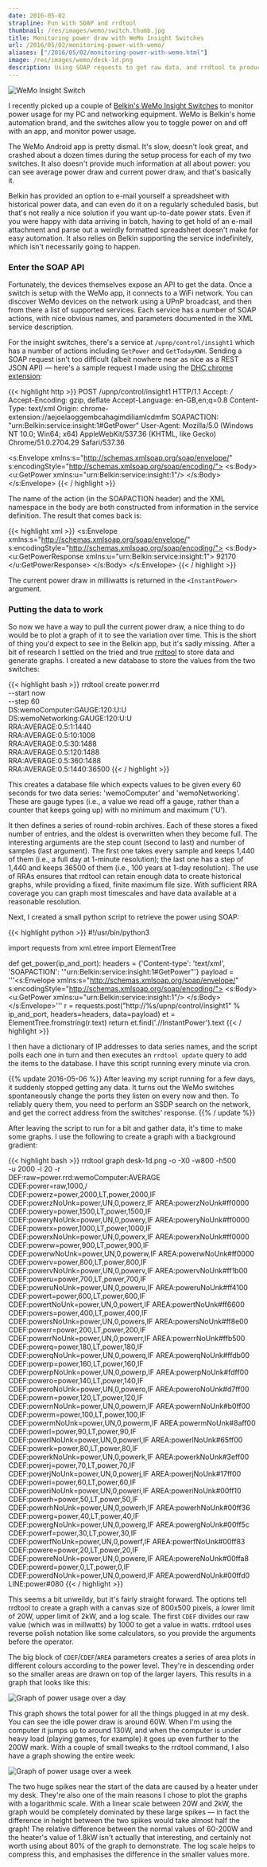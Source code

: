```yaml
---
date: 2016-05-02
strapline: Fun with SOAP and rrdtool
thumbnail: /res/images/wemo/switch.thumb.jpg
title: Monitoring power draw with WeMo Insight Switches
url: /2016/05/02/monitoring-power-with-wemo/
aliases: ["/2016/05/02/monitoring-power-with-wemo.html"]
image: /res/images/wemo/desk-1d.png
description: Using SOAP requests to get raw data, and rrdtool to produce graphs.
---
```


<div class="image right">
 <img src="/res/images/wemo/switch.jpg" alt="WeMo Insight Switch">
</div>

I recently picked up a couple of <a href="http://www.belkin.com/uk/p/P-F7C029/">Belkin's WeMo
Insight Switches</a> to monitor power usage for my PC and networking equipment. WeMo is Belkin's
home automation brand, and the switches allow you to toggle power on and off with an app, and
monitor power usage.

The WeMo Android app is pretty dismal. It's slow, doesn't look great, and crashed about a dozen
times during the setup process for each of my two switches. It also doesn't provide much
information at all about power: you can see average power draw and current power draw, and that's
basically it.

Belkin has provided an option to e-mail yourself a spreadsheet with historical power data, and can
even do it on a regularly scheduled basis, but that's not really a nice solution if you want
up-to-date power stats. Even if you were happy with data arriving in batch, having to get hold
of an e-mail attachment and parse out a weirdly formatted spreadsheet doesn't make for easy
automation. It also relies on Belkin supporting the service indefinitely, which isn't necessarily
going to happen.

<!--more-->

### Enter the SOAP API

Fortunately, the devices themselves expose an API to get the data. Once a switch is setup with the
WeMo app, it connects to a WiFi network. You can discover WeMo devices on the network using a UPnP
broadcast, and then from there a list of supported services. Each service has a number of SOAP
actions, with nice obvious names, and parameters documented in the XML service description.

For the insight switches, there's a service at `/upnp/control/insight1` which has a number of
actions including `GetPower` and `GetTodayKWH`. Sending a SOAP request isn't too difficult
(albeit nowhere near as nice as a REST JSON API) &mdash; here's a sample request I made using
the <a href="https://chrome.google.com/webstore/detail/dhc-rest-client/aejoelaoggembcahagimdiliamlcdmfm/">DHC chrome extension</a>:

{{< highlight http >}}
POST /upnp/control/insight1 HTTP/1.1
Accept: */*
Accept-Encoding: gzip, deflate
Accept-Language: en-GB,en;q=0.8
Content-Type: text/xml
Origin: chrome-extension://aejoelaoggembcahagimdiliamlcdmfm
SOAPACTION: "urn:Belkin:service:insight:1#GetPower"
User-Agent: Mozilla/5.0 (Windows NT 10.0; Win64; x64) AppleWebKit/537.36 (KHTML, like Gecko) Chrome/51.0.2704.29 Safari/537.36

<s:Envelope xmlns:s="http://schemas.xmlsoap.org/soap/envelope/" s:encodingStyle="http://schemas.xmlsoap.org/soap/encoding/">
    <s:Body>
        <u:GetPower xmlns:u="urn:Belkin:service:insight:1"/>
    </s:Body>
</s:Envelope>
{{< / highlight >}}

The name of the action (in the SOAPACTION header) and the XML namespace in the body are both
constructed from information in the service definition. The result that comes back is:

{{< highlight xml >}}
<s:Envelope xmlns:s="http://schemas.xmlsoap.org/soap/envelope/" s:encodingStyle="http://schemas.xmlsoap.org/soap/encoding/">
    <s:Body>
        <u:GetPowerResponse xmlns:u="urn:Belkin:service:insight:1">
            <InstantPower>92170</InstantPower>
        </u:GetPowerResponse>
    </s:Body>
</s:Envelope>
{{< / highlight >}}

The current power draw in milliwatts is returned in the `<InstantPower>` argument.

### Putting the data to work

So now we have a way to pull the current power draw, a nice thing to do would be to plot a graph
of it to see the variation over time. This is the short of thing you'd expect to see in the Belkin
app, but it's sadly missing. After a bit of research I settled on the tried and true
<a href="http://oss.oetiker.ch/rrdtool/">rrdtool</a> to store data and generate graphs. I created a
new database to store the values from the two switches:

{{< highlight bash >}}
rrdtool create power.rrd \
    --start now \
    --step 60 \
    DS:wemoComputer:GAUGE:120:U:U \
    DS:wemoNetworking:GAUGE:120:U:U \
    RRA:AVERAGE:0.5:1:1440 \
    RRA:AVERAGE:0.5:10:1008 \
    RRA:AVERAGE:0.5:30:1488 \
    RRA:AVERAGE:0.5:120:1488 \
    RRA:AVERAGE:0.5:360:1488 \
    RRA:AVERAGE:0.5:1440:36500
{{< / highlight >}}

This creates a database file which expects values to be given every 60 seconds for two data series:
'wemoComputer' and 'wemoNetworking'. These are gauge types (i.e., a value we read off a gauge,
rather than a counter that keeps going up) with no minimum and maximum ('U').

It then defines a series of round-robin archives. Each of these stores a fixed number of entries,
and the oldest is overwritten when they become full. The interesting arguments are the step count
(second to last) and number of samples (last argument). The first one takes every sample and keeps
1,440 of them (i.e., a full day at 1-minute resolution); the last one has a step of 1,440 and keeps
36500 of them (i.e., 100 years at 1-day resolution). The use of RRAs ensures that rrdtool can retain
enough data to create historical graphs, while providing a fixed, finite maximum file size. With
sufficient RRA coverage you can graph most timescales and have data available at a reasonable
resolution.

Next, I created a small python script to retrieve the power using SOAP:

{{< highlight python >}}
#!/usr/bin/python3

import requests
from xml.etree import ElementTree

def get_power(ip_and_port):
    headers = {'Content-type': 'text/xml', 'SOAPACTION': '"urn:Belkin:service:insight:1#GetPower"'}
    payload = '''<s:Envelope xmlns:s="http://schemas.xmlsoap.org/soap/envelope/"
                             s:encodingStyle="http://schemas.xmlsoap.org/soap/encoding/">
                  <s:Body>
                   <u:GetPower xmlns:u="urn:Belkin:service:insight:1"/>
                  </s:Body>
                 </s:Envelope>'''
    r = requests.post("http://%s/upnp/control/insight1" % ip_and_port, headers=headers, data=payload)
    et = ElementTree.fromstring(r.text)
    return et.find('.//InstantPower').text
{{< / highlight >}}

I then have a dictionary of IP addresses to data series names, and the script polls each one in
turn and then executes an `rrdtool update` query to add the items to the database. I have this
script running every minute via cron.

{{% update 2016-05-06 %}}
After leaving my script running for a few days, it suddenly
stopped getting any data. It turns out the WeMo switches spontaneously change the ports they listen
on every now and then. To reliably query them, you need to perform an SSDP search on the network,
and get the correct address from the switches' response.
{{% / update %}}

After leaving the script to run for a bit and gather data, it's time to make some graphs. I use
the following to create a graph with a background gradient:

{{< highlight bash >}}
rrdtool graph desk-1d.png
        -o -X0 -w800 -h500 \
        -u 2000 -l 20 -r \
        DEF:raw=power.rrd:wemoComputer:AVERAGE \
        CDEF:power=raw,1000,/ \
        CDEF:powerz=power,2000,LT,power,2000,IF CDEF:powerzNoUnk=power,UN,0,powerz,IF AREA:powerzNoUnk#ff0000 \
        CDEF:powery=power,1500,LT,power,1500,IF CDEF:poweryNoUnk=power,UN,0,powery,IF AREA:poweryNoUnk#ff0000 \
        CDEF:powerx=power,1000,LT,power,1000,IF CDEF:powerxNoUnk=power,UN,0,powerx,IF AREA:powerxNoUnk#ff0000 \
        CDEF:powerw=power,900,LT,power,900,IF CDEF:powerwNoUnk=power,UN,0,powerw,IF AREA:powerwNoUnk#ff0000 \
        CDEF:powerv=power,800,LT,power,800,IF CDEF:powervNoUnk=power,UN,0,powerv,IF AREA:powervNoUnk#ff1b00 \
        CDEF:poweru=power,700,LT,power,700,IF CDEF:poweruNoUnk=power,UN,0,poweru,IF AREA:poweruNoUnk#ff4100 \
        CDEF:powert=power,600,LT,power,600,IF CDEF:powertNoUnk=power,UN,0,powert,IF AREA:powertNoUnk#ff6600 \
        CDEF:powers=power,400,LT,power,400,IF CDEF:powersNoUnk=power,UN,0,powers,IF AREA:powersNoUnk#ff8e00 \
        CDEF:powerr=power,200,LT,power,200,IF CDEF:powerrNoUnk=power,UN,0,powerr,IF AREA:powerrNoUnk#ffb500 \
        CDEF:powerq=power,180,LT,power,180,IF CDEF:powerqNoUnk=power,UN,0,powerq,IF AREA:powerqNoUnk#ffdb00 \
        CDEF:powerp=power,160,LT,power,160,IF CDEF:powerpNoUnk=power,UN,0,powerp,IF AREA:powerpNoUnk#fdff00 \
        CDEF:powero=power,140,LT,power,140,IF CDEF:poweroNoUnk=power,UN,0,powero,IF AREA:poweroNoUnk#d7ff00 \
        CDEF:powern=power,120,LT,power,120,IF CDEF:powernNoUnk=power,UN,0,powern,IF AREA:powernNoUnk#b0ff00 \
        CDEF:powerm=power,100,LT,power,100,IF CDEF:powermNoUnk=power,UN,0,powerm,IF AREA:powermNoUnk#8aff00 \
        CDEF:powerl=power,90,LT,power,90,IF CDEF:powerlNoUnk=power,UN,0,powerl,IF AREA:powerlNoUnk#65ff00 \
        CDEF:powerk=power,80,LT,power,80,IF CDEF:powerkNoUnk=power,UN,0,powerk,IF AREA:powerkNoUnk#3eff00 \
        CDEF:powerj=power,70,LT,power,70,IF CDEF:powerjNoUnk=power,UN,0,powerj,IF AREA:powerjNoUnk#17ff00 \
        CDEF:poweri=power,60,LT,power,60,IF CDEF:poweriNoUnk=power,UN,0,poweri,IF AREA:poweriNoUnk#00ff10 \
        CDEF:powerh=power,50,LT,power,50,IF CDEF:powerhNoUnk=power,UN,0,powerh,IF AREA:powerhNoUnk#00ff36 \
        CDEF:powerg=power,40,LT,power,40,IF CDEF:powergNoUnk=power,UN,0,powerg,IF AREA:powergNoUnk#00ff5c \
        CDEF:powerf=power,30,LT,power,30,IF CDEF:powerfNoUnk=power,UN,0,powerf,IF AREA:powerfNoUnk#00ff83 \
        CDEF:powere=power,20,LT,power,20,IF CDEF:powereNoUnk=power,UN,0,powere,IF AREA:powereNoUnk#00ffa8 \
        CDEF:powerd=power,0,LT,power,0,IF CDEF:powerdNoUnk=power,UN,0,powerd,IF AREA:powerdNoUnk#00ffd0 \
        LINE:power#080
{{< / highlight >}}

This seems a bit unweildy, but it's fairly straight forward. The options tell rrdtool to create
a graph with a canvas size of 800x500 pixels, a lower limit of 20W, upper limit of 2kW, and a
log scale. The first `CDEF` divides our raw value (which was in millwatts) by 1000 to get a value
in watts. rrdtool uses reverse polish notation like some calculators, so you provide the arguments
before the operator.

The big block of `CDEF`/`CDEF`/`AREA` parameters creates a series of area plots in different colours
according to the power level. They're in descending order so the smaller areas are drawn on top of
the larger layers. This results in a graph that looks like this:

<img src="/res/images/wemo/desk-1d.png" alt="Graph of power usage over a day">

This graph shows the total power for all the things plugged in at my desk. You can see the idle
power draw is around 60W. When I'm using the computer it jumps up to around 130W, and when the
computer is under heavy load (playing games, for example) it goes up even further to the 200W mark.
With a couple of small tweaks to the rrdtool command, I also have a graph showing the entire week:

<img src="/res/images/wemo/desk-1w.png" alt="Graph of power usage over a week">

The two huge spikes near the start of the data are caused by a heater under my desk. They're also
one of the main reasons I chose to plot the graphs with a logarithmic scale. With a linear scale
between 20W and 2kW, the graph would be completely dominated by these large spikes &mdash; in fact
the difference in height between the two spikes would take almost half the graph! The
relative difference between the normal values of 60-200W and the heater's value of 1.8kW isn't
actually that interesting, and certainly not worth using about 80% of the graph to demonstrate. The
log scale helps to compress this, and emphasises the difference in the smaller values more.
